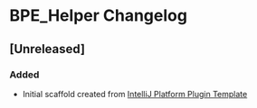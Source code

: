 <!-- Keep a Changelog guide -> https://keepachangelog.com -->

# BPE_Helper Changelog

## [Unreleased]
### Added
- Initial scaffold created from [IntelliJ Platform Plugin Template](https://github.com/JetBrains/intellij-platform-plugin-template)
